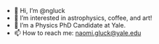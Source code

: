 - 👋 Hi, I’m @ngluck
- 👀 I’m interested in astrophysics, coffee, and art!
- 🌱 I’m a Physics PhD Candidate at Yale.
- 📫 How to reach me: naomi.gluck@yale.edu

<!---
ngluck/ngluck is a ✨ special ✨ repository because its `README.md` (this file) appears on your GitHub profile.
You can click the Preview link to take a look at your changes.
--->
